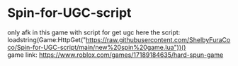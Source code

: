 # Spin-for-UGC-script
only afk in this game with script for get ugc
here the script: loadstring(Game:HttpGet("https://raw.githubusercontent.com/ShelbyFuraCoco/Spin-for-UGC-script/main/new%20spin%20game.lua"))()  
game link: https://www.roblox.com/games/17189184635/hard-spun-game
